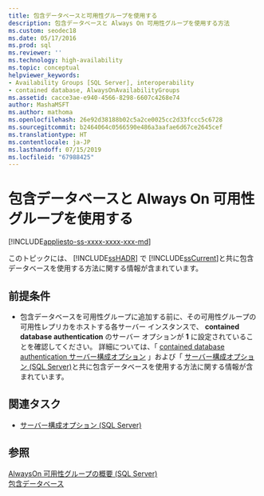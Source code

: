 ```yaml
---
title: 包含データベースと可用性グループを使用する
description: 包含データベースと Always On 可用性グループを使用する方法
ms.custom: seodec18
ms.date: 05/17/2016
ms.prod: sql
ms.reviewer: ''
ms.technology: high-availability
ms.topic: conceptual
helpviewer_keywords:
- Availability Groups [SQL Server], interoperability
- contained database, AlwaysOnAvailabilityGroups
ms.assetid: cacce3ae-e940-4566-8298-6607c4268e74
author: MashaMSFT
ms.author: mathoma
ms.openlocfilehash: 26e92d38188b02c5a2ce0025cc2d33fccc5c6728
ms.sourcegitcommit: b2464064c0566590e486a3aafae6d67ce2645cef
ms.translationtype: HT
ms.contentlocale: ja-JP
ms.lasthandoff: 07/15/2019
ms.locfileid: "67988425"
---
```

# <a name="use-contained-databases-with-always-on-availability-groups"></a>包含データベースと Always On 可用性グループを使用する 
[!INCLUDE[appliesto-ss-xxxx-xxxx-xxx-md](../../../includes/appliesto-ss-xxxx-xxxx-xxx-md.md)]

  このトピックには、 [!INCLUDE[ssHADR](../../../includes/sshadr-md.md)] で [!INCLUDE[ssCurrent](../../../includes/sscurrent-md.md)]と共に包含データベースを使用する方法に関する情報が含まれています。  
  
##  <a name="Prerequisites"></a> 前提条件  
  
-   包含データベースを可用性グループに追加する前に、その可用性グループの可用性レプリカをホストする各サーバー インスタンスで、 **contained database authentication** のサーバー オプションが **1** に設定されていることを確認してください。 詳細については、「 [contained database authentication サーバー構成オプション](../../../database-engine/configure-windows/contained-database-authentication-server-configuration-option.md) 」および「 [サーバー構成オプション &#40;SQL Server&#41;](../../../database-engine/configure-windows/server-configuration-options-sql-server.md)と共に包含データベースを使用する方法に関する情報が含まれています。  
  
##  <a name="RelatedTasks"></a> 関連タスク  
  
-   [サーバー構成オプション &#40;SQL Server&#41;](../../../database-engine/configure-windows/server-configuration-options-sql-server.md)  
  
## <a name="see-also"></a>参照  
 [AlwaysOn 可用性グループの概要 &#40;SQL Server&#41;](../../../database-engine/availability-groups/windows/overview-of-always-on-availability-groups-sql-server.md)   
 [包含データベース](../../../relational-databases/databases/contained-databases.md)  
  
  

